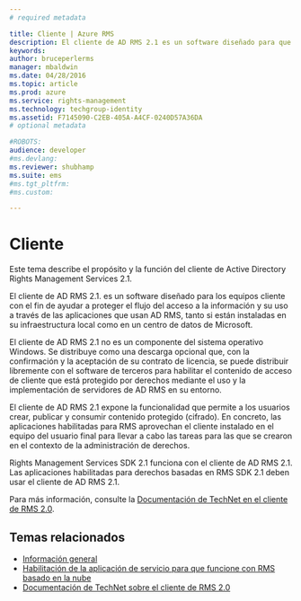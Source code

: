 ```yaml
---
# required metadata

title: Cliente | Azure RMS
description: El cliente de AD RMS 2.1 es un software diseñado para que los equipos cliente ayuden a proteger el acceso y el uso de información
keywords:
author: bruceperlerms
manager: mbaldwin
ms.date: 04/28/2016
ms.topic: article
ms.prod: azure
ms.service: rights-management
ms.technology: techgroup-identity
ms.assetid: F7145090-C2EB-405A-A4CF-0240D57A36DA
# optional metadata

#ROBOTS:
audience: developer
#ms.devlang:
ms.reviewer: shubhamp
ms.suite: ems
#ms.tgt_pltfrm:
#ms.custom:

---
```


# Cliente

Este tema describe el propósito y la función del cliente de Active Directory Rights Management Services 2.1.

El cliente de AD RMS 2.1. es un software diseñado para los equipos cliente con el fin de ayudar a proteger el flujo del acceso a la información y su uso a través de las aplicaciones que usan AD RMS, tanto si están instaladas en su infraestructura local como en un centro de datos de Microsoft.

El cliente de AD RMS 2.1 no es un componente del sistema operativo Windows. Se distribuye como una descarga opcional que, con la confirmación y la aceptación de su contrato de licencia, se puede distribuir libremente con el software de terceros para habilitar el contenido de acceso de cliente que está protegido por derechos mediante el uso y la implementación de servidores de AD RMS en su entorno.

El cliente de AD RMS 2.1 expone la funcionalidad que permite a los usuarios crear, publicar y consumir contenido protegido (cifrado). En concreto, las aplicaciones habilitadas para RMS aprovechan el cliente instalado en el equipo del usuario final para llevar a cabo las tareas para las que se crearon en el contexto de la administración de derechos.

Rights Management Services SDK 2.1 funciona con el cliente de AD RMS 2.1. Las aplicaciones habilitadas para derechos basadas en RMS SDK 2.1 deben usar el cliente de AD RMS 2.1.

Para más información, consulte la [Documentación de TechNet en el cliente de RMS 2.0](https://TechNet.Microsoft.Com/en-us/library/jj159267(WS.10).aspx).

## Temas relacionados

* [Información general](ad-rms-overview.md)
* [Habilitación de la aplicación de servicio para que funcione con RMS basado en la nube](how-to-use-file-api-with-aadrm-cloud.md)
* [Documentación de TechNet sobre el cliente de RMS 2.0](https://TechNet.Microsoft.Com/en-us/library/jj159267(WS.10).aspx)
 

 





<!--HONumber=Apr16_HO4-->



